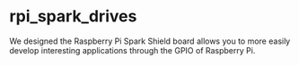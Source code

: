 # rpi_spark_drives
We designed the Raspberry Pi Spark Shield board allows you to more easily develop interesting applications through the GPIO of Raspberry Pi.
